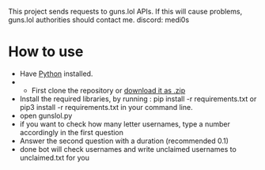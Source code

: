 This project sends requests to guns.lol APIs. If this will cause problems, guns.lol authorities should contact me. discord: medi0s

# How to use
- Have <a href="https://www.python.org/">Python</a> installed.
- - First clone the repository or <a href="https://github.com/2xrd/guns.lol-username-checker/archive/refs/heads/main.zip">download it as .zip</a>
- Install the required libraries, by running : pip install -r requirements.txt or pip3 install -r requirements.txt in your command line.
- open gunslol.py
- if you want to check how many letter usernames, type a number accordingly in the first question
- Answer the second question with a duration (recommended 0.1)
- done bot will check usernames and write unclaimed usernames to unclaimed.txt for you


